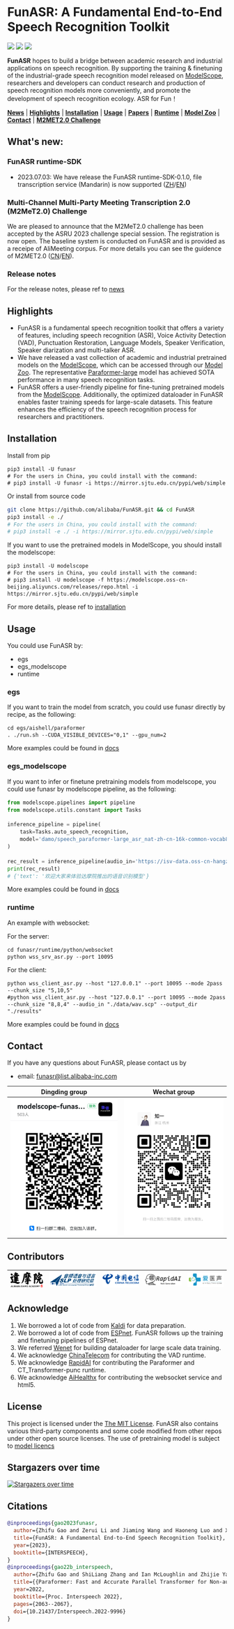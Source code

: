 [//]: # (<div align="left"><img src="docs/images/funasr_logo.jpg" width="400"/></div>)

# FunASR: A Fundamental End-to-End Speech Recognition Toolkit
<p align="left">
    <a href=""><img src="https://img.shields.io/badge/OS-Linux%2C%20Win%2C%20Mac-brightgreen.svg"></a>
    <a href=""><img src="https://img.shields.io/badge/Python->=3.7,<=3.10-aff.svg"></a>
    <a href=""><img src="https://img.shields.io/badge/Pytorch-%3E%3D1.11-blue"></a>
</p>

<strong>FunASR</strong> hopes to build a bridge between academic research and industrial applications on speech recognition. By supporting the training & finetuning of the industrial-grade speech recognition model released on [ModelScope](https://www.modelscope.cn/models?page=1&tasks=auto-speech-recognition), researchers and developers can conduct research and production of speech recognition models more conveniently, and promote the development of speech recognition ecology. ASR for Fun！

[**News**](https://github.com/alibaba-damo-academy/FunASR#whats-new) 
| [**Highlights**](#highlights)
| [**Installation**](#installation)
| [**Usage**](#usage)
| [**Papers**](https://github.com/alibaba-damo-academy/FunASR#citations)
| [**Runtime**](https://github.com/alibaba-damo-academy/FunASR/tree/main/funasr/runtime)
| [**Model Zoo**](https://github.com/alibaba-damo-academy/FunASR/blob/main/docs/model_zoo/modelscope_models.md)
| [**Contact**](#contact)
| [**M2MET2.0 Challenge**](https://github.com/alibaba-damo-academy/FunASR#multi-channel-multi-party-meeting-transcription-20-m2met20-challenge)

## What's new: 

### FunASR runtime-SDK

- 2023.07.03: 
We have release the FunASR runtime-SDK-0.1.0, file transcription service (Mandarin) is now supported ([ZH](funasr/runtime/readme_cn.md)/[EN](funasr/runtime/readme.md))

### Multi-Channel Multi-Party Meeting Transcription 2.0 (M2MeT2.0) Challenge

We are pleased to announce that the M2MeT2.0 challenge has been accepted by the ASRU 2023 challenge special session. The registration is now open. The baseline system is conducted on FunASR and is provided as a receipe of AliMeeting corpus. For more details you can see the guidence of M2MET2.0 ([CN](https://alibaba-damo-academy.github.io/FunASR/m2met2_cn/index.html)/[EN](https://alibaba-damo-academy.github.io/FunASR/m2met2/index.html)).

### Release notes

For the release notes, please ref to [news](https://github.com/alibaba-damo-academy/FunASR/releases)

## Highlights
- FunASR is a fundamental speech recognition toolkit that offers a variety of features, including speech recognition (ASR), Voice Activity Detection (VAD), Punctuation Restoration, Language Models, Speaker Verification, Speaker diarization and multi-talker ASR.
- We have released a vast collection of academic and industrial pretrained models on the [ModelScope](https://www.modelscope.cn/models?page=1&tasks=auto-speech-recognition), which can be accessed through our [Model Zoo](https://github.com/alibaba-damo-academy/FunASR/blob/main/docs/model_zoo/modelscope_models.md). The representative [Paraformer-large](https://www.modelscope.cn/models/damo/speech_paraformer-large_asr_nat-zh-cn-16k-common-vocab8404-pytorch/summary) model has achieved SOTA performance in many speech recognition tasks. 
- FunASR offers a user-friendly pipeline for fine-tuning pretrained models from the [ModelScope](https://www.modelscope.cn/models?page=1&tasks=auto-speech-recognition). Additionally, the optimized dataloader in FunASR enables faster training speeds for large-scale datasets. This feature enhances the efficiency of the speech recognition process for researchers and practitioners.

## Installation

Install from pip
```shell
pip3 install -U funasr
# For the users in China, you could install with the command:
# pip3 install -U funasr -i https://mirror.sjtu.edu.cn/pypi/web/simple
```

Or install from source code


``` sh
git clone https://github.com/alibaba/FunASR.git && cd FunASR
pip3 install -e ./
# For the users in China, you could install with the command:
# pip3 install -e ./ -i https://mirror.sjtu.edu.cn/pypi/web/simple

```
If you want to use the pretrained models in ModelScope, you should install the modelscope:

```shell
pip3 install -U modelscope
# For the users in China, you could install with the command:
# pip3 install -U modelscope -f https://modelscope.oss-cn-beijing.aliyuncs.com/releases/repo.html -i https://mirror.sjtu.edu.cn/pypi/web/simple
```

For more details, please ref to [installation](https://alibaba-damo-academy.github.io/FunASR/en/installation/installation.html)

## Usage

You could use FunASR by:

- egs
- egs_modelscope
- runtime

### egs
If you want to train the model from scratch, you could use funasr directly by recipe, as the following:
```shell
cd egs/aishell/paraformer
. ./run.sh --CUDA_VISIBLE_DEVICES="0,1" --gpu_num=2
```
More examples could be found in [docs](https://alibaba-damo-academy.github.io/FunASR/en/modelscope_pipeline/quick_start.html)

### egs_modelscope
If you want to infer or finetune pretraining models from modelscope, you could use funasr by modelscope pipeline, as the following:

```python
from modelscope.pipelines import pipeline
from modelscope.utils.constant import Tasks

inference_pipeline = pipeline(
    task=Tasks.auto_speech_recognition,
    model='damo/speech_paraformer-large_asr_nat-zh-cn-16k-common-vocab8404-pytorch',
)

rec_result = inference_pipeline(audio_in='https://isv-data.oss-cn-hangzhou.aliyuncs.com/ics/MaaS/ASR/test_audio/asr_example_zh.wav')
print(rec_result)
# {'text': '欢迎大家来体验达摩院推出的语音识别模型'}
```
More examples could be found in [docs](https://alibaba-damo-academy.github.io/FunASR/en/modelscope_pipeline/quick_start.html)

### runtime

An example with websocket:

For the server:
```shell
cd funasr/runtime/python/websocket
python wss_srv_asr.py --port 10095
```

For the client:
```shell
python wss_client_asr.py --host "127.0.0.1" --port 10095 --mode 2pass --chunk_size "5,10,5"
#python wss_client_asr.py --host "127.0.0.1" --port 10095 --mode 2pass --chunk_size "8,8,4" --audio_in "./data/wav.scp" --output_dir "./results"
```
More examples could be found in [docs](https://alibaba-damo-academy.github.io/FunASR/en/runtime/websocket_python.html#id2)
## Contact

If you have any questions about FunASR, please contact us by

- email: [funasr@list.alibaba-inc.com](funasr@list.alibaba-inc.com)

|Dingding group |                     Wechat group                      |
|:---:|:-----------------------------------------------------:|
|<div align="left"><img src="docs/images/dingding.jpg" width="250"/> | <img src="docs/images/wechat.png" width="232"/></div> |

## Contributors

| <div align="left"><img src="docs/images/damo.png" width="180"/> | <div align="left"><img src="docs/images/nwpu.png" width="260"/> | <img src="docs/images/China_Telecom.png" width="200"/> </div>  | <img src="docs/images/RapidAI.png" width="200"/> </div> | <img src="docs/images/aihealthx.png" width="200"/> </div> |
|:---------------------------------------------------------------:|:---------------------------------------------------------------:|:--------------------------------------------------------------:|:-------------------------------------------------------:|:-----------------------------------------------------------:|

## Acknowledge

1. We borrowed a lot of code from [Kaldi](http://kaldi-asr.org/) for data preparation.
2. We borrowed a lot of code from [ESPnet](https://github.com/espnet/espnet). FunASR follows up the training and finetuning pipelines of ESPnet.
3. We referred [Wenet](https://github.com/wenet-e2e/wenet) for building dataloader for large scale data training.
4. We acknowledge [ChinaTelecom](https://github.com/zhuzizyf/damo-fsmn-vad-infer-httpserver) for contributing the VAD runtime. 
5. We acknowledge [RapidAI](https://github.com/RapidAI) for contributing the Paraformer and CT_Transformer-punc runtime.
6. We acknowledge [AiHealthx](http://www.aihealthx.com/) for contributing the websocket service and html5.

## License
This project is licensed under the [The MIT License](https://opensource.org/licenses/MIT). FunASR also contains various third-party components and some code modified from other repos under other open source licenses.
The use of pretraining model is subject to [model licencs](./MODEL_LICENSE)


## Stargazers over time

[![Stargazers over time](https://starchart.cc/alibaba-damo-academy/FunASR.svg)](https://starchart.cc/alibaba-damo-academy/FunASR)

## Citations

``` bibtex
@inproceedings{gao2023funasr,
  author={Zhifu Gao and Zerui Li and Jiaming Wang and Haoneng Luo and Xian Shi and Mengzhe Chen and Yabin Li and Lingyun Zuo and Zhihao Du and Zhangyu Xiao and Shiliang Zhang},
  title={FunASR: A Fundamental End-to-End Speech Recognition Toolkit},
  year={2023},
  booktitle={INTERSPEECH},
}
@inproceedings{gao22b_interspeech,
  author={Zhifu Gao and ShiLiang Zhang and Ian McLoughlin and Zhijie Yan},
  title={{Paraformer: Fast and Accurate Parallel Transformer for Non-autoregressive End-to-End Speech Recognition}},
  year=2022,
  booktitle={Proc. Interspeech 2022},
  pages={2063--2067},
  doi={10.21437/Interspeech.2022-9996}
}
```
